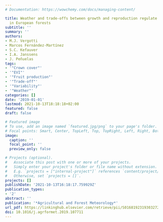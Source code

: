 ```yaml
---
# Documentation: https://wowchemy.com/docs/managing-content/

title: Weather and trade-offs between growth and reproduction regulate fruit production
  in European forests
subtitle: ''
summary: ''
authors:
- M.J. Vergotti
- Marcos Fernández-Martínez
- S.C. Kefauver
- I.A. Janssens
- J. Peñuelas
tags:
- '"Crown cover"'
- '"EVI"'
- '"Fruit production"'
- '"Trade-off"'
- '"Variability"'
- '"Weather"'
categories: []
date: '2019-01-01'
lastmod: 2021-10-13T18:18:18+02:00
featured: false
draft: false

# Featured image
# To use, add an image named `featured.jpg/png` to your page's folder.
# Focal points: Smart, Center, TopLeft, Top, TopRight, Left, Right, BottomLeft, Bottom, BottomRight.
image:
  caption: ''
  focal_point: ''
  preview_only: false

# Projects (optional).
#   Associate this post with one or more of your projects.
#   Simply enter your project's folder or file name without extension.
#   E.g. `projects = ["internal-project"]` references `content/project/deep-learning/index.md`.
#   Otherwise, set `projects = []`.
projects: []
publishDate: '2021-10-13T16:18:17.759929Z'
publication_types:
- '2'
abstract: ''
publication: '*Agricultural and Forest Meteorology*'
url_pdf: https://linkinghub.elsevier.com/retrieve/pii/S0168192319303272
doi: 10.1016/j.agrformet.2019.107711
---
```

